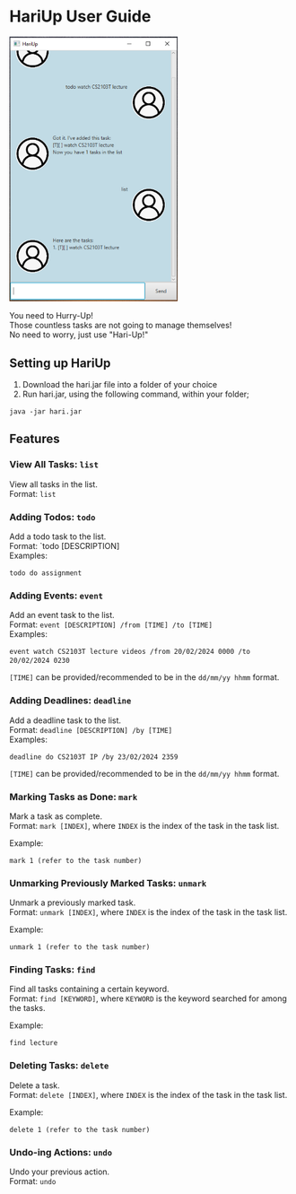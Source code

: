 # HariUp User Guide

<img src="./Ui.png" width="300">

You need to Hurry-Up! <br>
Those countless tasks are not going to manage themselves! <br>
No need to worry, just use "Hari-Up!" 

## Setting up HariUp
1. Download the hari.jar file into a folder of your choice
2. Run hari.jar, using the following command, within your folder;
```
java -jar hari.jar
```

## Features

### View All Tasks: `list`
View all tasks in the list. <br>
Format: `list`
### Adding Todos: `todo`
Add a todo task to the list. <br>
Format: `todo [DESCRIPTION]<br>
Examples:<br>
```
todo do assignment
```

### Adding Events: `event`
Add an event task to the list.<br>
Format: `event [DESCRIPTION] /from [TIME] /to [TIME]` <br>
Examples:
```
event watch CS2103T lecture videos /from 20/02/2024 0000 /to 20/02/2024 0230
```
`[TIME]` can be provided/recommended to be in the `dd/mm/yy hhmm` format.

### Adding Deadlines: `deadline`
Add a deadline task to the list.<br>
Format: `deadline [DESCRIPTION] /by [TIME]` <br>
Examples:<br>
```
deadline do CS2103T IP /by 23/02/2024 2359
```
`[TIME]` can be provided/recommended to be in the `dd/mm/yy hhmm` format.

### Marking Tasks as Done: `mark`
Mark a task as complete.<br>
Format: `mark [INDEX]`, where `INDEX` is the index of the task in the task list.

Example: 
```
mark 1 (refer to the task number)
```

### Unmarking Previously Marked Tasks: `unmark`
Unmark a previously marked task.<br>
Format: `unmark [INDEX]`, where `INDEX` is the index of the task in the task list.

Example: 
```
unmark 1 (refer to the task number)
```

### Finding Tasks: `find`
Find all tasks containing a certain keyword.<br>
Format: `find [KEYWORD]`, where `KEYWORD` is the keyword searched for among the tasks.

Example: 
```
find lecture
```

### Deleting Tasks: `delete`
Delete a task.<br>
Format: `delete [INDEX]`, where `INDEX` is the index of the task in the task list.

Example: 
```
delete 1 (refer to the task number)
```

### Undo-ing Actions: `undo`

Undo your previous action.<br>
Format: `undo`

